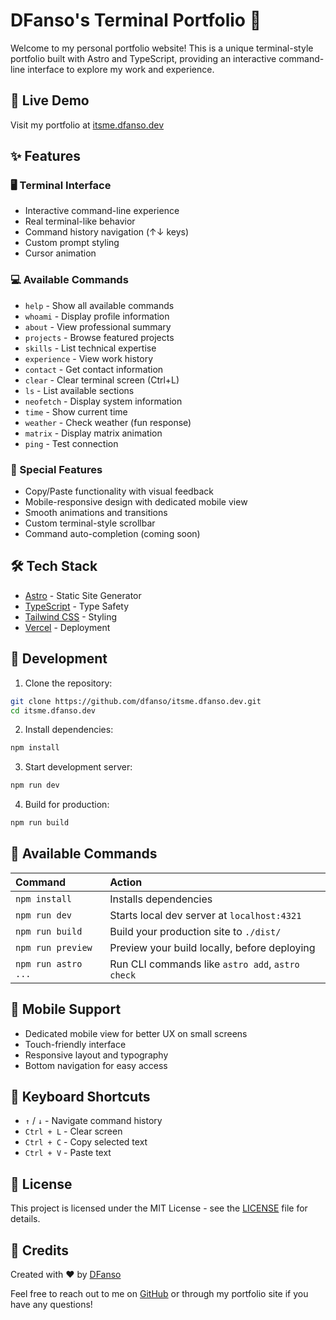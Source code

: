 # DFanso's Terminal Portfolio 🚀

Welcome to my personal portfolio website! This is a unique terminal-style portfolio built with Astro and TypeScript, providing an interactive command-line interface to explore my work and experience.

## 🌟 Live Demo
Visit my portfolio at [itsme.dfanso.dev](https://itsme.dfanso.dev)

## ✨ Features

### 🖥️ Terminal Interface
- Interactive command-line experience
- Real terminal-like behavior
- Command history navigation (↑↓ keys)
- Custom prompt styling
- Cursor animation

### 💻 Available Commands
- `help` - Show all available commands
- `whoami` - Display profile information
- `about` - View professional summary
- `projects` - Browse featured projects
- `skills` - List technical expertise
- `experience` - View work history
- `contact` - Get contact information
- `clear` - Clear terminal screen (Ctrl+L)
- `ls` - List available sections
- `neofetch` - Display system information
- `time` - Show current time
- `weather` - Check weather (fun response)
- `matrix` - Display matrix animation
- `ping` - Test connection

### 🎯 Special Features
- Copy/Paste functionality with visual feedback
- Mobile-responsive design with dedicated mobile view
- Smooth animations and transitions
- Custom terminal-style scrollbar
- Command auto-completion (coming soon)

## 🛠️ Tech Stack
- [Astro](https://astro.build/) - Static Site Generator
- [TypeScript](https://www.typescriptlang.org/) - Type Safety
- [Tailwind CSS](https://tailwindcss.com/) - Styling
- [Vercel](https://vercel.com/) - Deployment

## 🚀 Development

1. Clone the repository:
```bash
git clone https://github.com/dfanso/itsme.dfanso.dev.git
cd itsme.dfanso.dev
```

2. Install dependencies:
```bash
npm install
```

3. Start development server:
```bash
npm run dev
```

4. Build for production:
```bash
npm run build
```

## 🧞 Available Commands

| Command                   | Action                                           |
| :------------------------ | :----------------------------------------------- |
| `npm install`             | Installs dependencies                            |
| `npm run dev`             | Starts local dev server at `localhost:4321`      |
| `npm run build`           | Build your production site to `./dist/`          |
| `npm run preview`         | Preview your build locally, before deploying     |
| `npm run astro ...`       | Run CLI commands like `astro add`, `astro check` |

## 📱 Mobile Support
- Dedicated mobile view for better UX on small screens
- Touch-friendly interface
- Responsive layout and typography
- Bottom navigation for easy access

## 🔑 Keyboard Shortcuts
- `↑` / `↓` - Navigate command history
- `Ctrl + L` - Clear screen
- `Ctrl + C` - Copy selected text
- `Ctrl + V` - Paste text

## 📄 License
This project is licensed under the MIT License - see the [LICENSE](LICENSE) file for details.

## 🙏 Credits
Created with ❤️ by [DFanso](https://github.com/dfanso)

Feel free to reach out to me on [GitHub](https://github.com/dfanso) or through my portfolio site if you have any questions!


